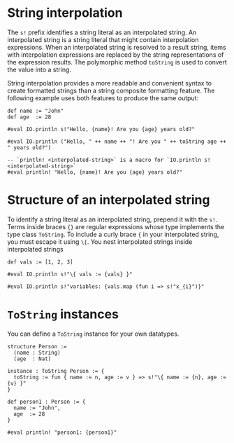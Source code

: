# String interpolation

The `s!` prefix identifies a string literal as an interpolated string.
An interpolated string is a string literal that might contain interpolation expressions.
When an interpolated string is resolved to a result string, items with interpolation expressions are
replaced by the string representations of the expression results. The polymorphic method `toString` is used
to convert the value into a string.

String interpolation provides a more readable and convenient syntax to create formatted strings than
a string composite formatting feature. The following example uses both features to produce the same output:

```lean
def name := "John"
def age  := 28

#eval IO.println s!"Hello, {name}! Are you {age} years old?"

#eval IO.println ("Hello, " ++ name ++ "! Are you " ++ toString age ++ " years old?")

-- `println! <interpolated-string>` is a macro for `IO.println s!<interpolated-string>`
#eval println! "Hello, {name}! Are you {age} years old?"
```

# Structure of an interpolated string

To identify a string literal as an interpolated string, prepend it with the `s!`.
Terms inside braces `{}` are regular expressions whose type implements the type class `ToString`.
To include a curly brace `{` in your interpolated string, you must escape it using `\{`.
You nest interpolated strings inside interpolated strings

```lean
def vals := [1, 2, 3]

#eval IO.println s!"\{ vals := {vals} }"

#eval IO.println s!"variables: {vals.map (fun i => s!"x_{i}")}"
```

# `ToString` instances

You can define a `ToString` instance for your own datatypes.

```lean
structure Person :=
  (name : String)
  (age  : Nat)

instance : ToString Person := {
  toString := fun { name := n, age := v } => s!"\{ name := {n}, age := {v} }"
}

def person1 : Person := {
  name := "John",
  age  := 28
}

#eval println! "person1: {person1}"
```
